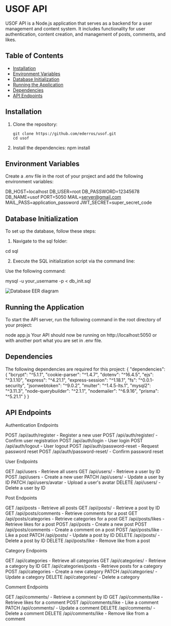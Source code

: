 # USOF API

USOF API is a Node.js application that serves as a backend for a user management and content system. It includes functionality for user authentication, content creation, and management of posts, comments, and likes.

## Table of Contents

- [Installation](#installation)
- [Environment Variables](#environment-variables)
- [Database Initialization](#database-initialization)
- [Running the Application](#running-the-application)
- [Dependencies](#dependencies)
- [API Endpoints](#api-endpoints)

## Installation

1. Clone the repository:
   ```  
   git clone https://github.com/ederros/usof.git
   cd usof

2. Install the dependencies:
npm install


## Environment Variables
Create a .env file in the root of your project and add the following environment variables:

DB_HOST=localhost
DB_USER=root
DB_PASSWORD=12345678
DB_NAME=usof
PORT=5050
MAIL=server@gmail.com
MAIL_PASS=application_password
JWT_SECRET=super_secret_code

## Database Initialization
To set up the database, follow these steps:

1. Navigate to the sql folder:

cd sql

2. Execute the SQL initialization script via the command line:

Use the following command:
 
mysql -u your_username -p < db_init.sql

![Database EER diagram]("https://i.ibb.co/YftVpX1/image.png")  

## Running the Application
To start the API server, run the following command in the root directory of your project:

node app.js
Your API should now be running on http://localhost:5050 or with another port what you are set in .env file.

## Dependencies
The following dependencies are required for this project:
{
  "dependencies": {
    "bcrypt": "^5.1.1",
    "cookie-parser": "^1.4.7",
    "dotenv": "^16.4.5",
    "ejs": "^3.1.10",
    "express": "^4.21.1",
    "express-session": "^1.18.1",
    "fs": "^0.0.1-security",
    "jsonwebtoken": "^9.0.2",
    "multer": "^1.4.5-lts.1",
    "mysql2": "^3.11.3",
    "node-querybuilder": "^2.1.1",
    "nodemailer": "^6.9.16",
    "prisma": "^5.21.1"
  }
}

## API Endpoints

Authentication Endpoints

POST /api/auth/register - Register a new user
POST /api/auth/register/ - Confirm user registration
POST /api/auth/login - User login
POST /api/auth/logout - User logout
POST /api/auth/password-reset - Request password reset
POST /api/auth/password-reset/ - Confirm password reset

User Endpoints

GET /api/users - Retrieve all users
GET /api/users/ - Retrieve a user by ID
POST /api/users - Create a new user
PATCH /api/users/ - Update a user by ID
PATCH /api/users/avatar - Upload a user's avatar
DELETE /api/users/ - Delete a user by ID

Post Endpoints

GET /api/posts - Retrieve all posts
GET /api/posts/ - Retrieve a post by ID
GET /api/posts/comments - Retrieve comments for a post
GET /api/posts/categories - Retrieve categories for a post
GET /api/posts/likes - Retrieve likes for a post
POST /api/posts - Create a new post
POST /api/posts/comments - Create a comment on a post
POST /api/posts/like - Like a post
PATCH /api/posts/ - Update a post by ID
DELETE /api/posts/ - Delete a post by ID
DELETE /api/posts/like - Remove like from a post

Category Endpoints

GET /api/categories - Retrieve all categories
GET /api/categories/ - Retrieve a category by ID
GET /api/categories/posts - Retrieve posts for a category
POST /api/categories - Create a new category
PATCH /api/categories/ - Update a category
DELETE /api/categories/ - Delete a category

Comment Endpoints

GET /api/comments/ - Retrieve a comment by ID
GET /api/comments/like - Retrieve likes for a comment
POST /api/comments/like - Like a comment
PATCH /api/comments/ - Update a comment
DELETE /api/comments/ - Delete a comment
DELETE /api/comments/like - Remove like from a comment